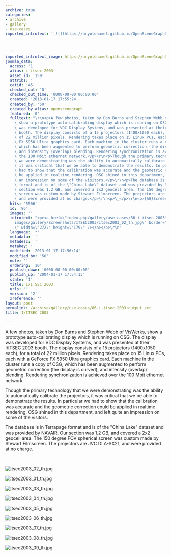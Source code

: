 ```yaml
---
archive: true
categories:
- archive
- gallery
- use-cases
imported_introtext: '[![](https://anyoldname3.github.io/OpenSceneGraphDotComBackup/OpenSceneGraph/www.openscenegraph.com/images/gallery/Screenshots/ITSEC2003/itsec2003_02_th.jpg)](https://anyoldname3.github.io/OpenSceneGraphDotComBackup/OpenSceneGraph/www.openscenegraph.com/index.php/gallery/use-cases/86-i-itsec-2003.html)



  '
imported_introtext_image: https://anyoldname3.github.io/OpenSceneGraphDotComBackup/OpenSceneGraph/www.openscenegraph.com/images/gallery/Screenshots/ITSEC2003/itsec2003_02_th.jpg
joomla_data:
  access: '1'
  alias: i-itsec-2003
  asset_id: '159'
  attribs: ''
  catid: '45'
  checked_out: '0'
  checked_out_time: '0000-00-00 00:00:00'
  created: '2013-01-17 17:55:24'
  created_by: '50'
  created_by_alias: openscenegraph
  featured: '0'
  fulltext: "\r\n<p>A few photos, taken by Don Burns and Stephen Webb of VisWerks,\
    \ show a prototype auto-calibrating display which is running on OSG. The display\
    \ was developed for VDC Display Systems, and was presented at their I/ITSEC 2003\
    \ booth. The display consists of a 15 projectors (1400x1050 each), for a total\
    \ of 22 million pixels. Rendering takes place on 15 Linux PCs, each with a GeForce\
    \ FX 5950 Ultra graphics card. Each machine in the cluster runs a copy of OSG,\
    \ which has been augmented to perform geometric correction (the display is curved),\
    \ and intensity (overlap) blending. Rendering synchronization is achieved over\
    \ the 100 Mbit ethernet network.</p>\r\n<p>Though the primary technology that\
    \ we were demonstrating was the ability to automatically calibrate the projectors,\
    \ it was critical that we be able to demonstrate the results. In particular we\
    \ had to show that the calibration was accurate and the geometric correction could\
    \ be applied in realtime rendering. OSG shined in this department, and left quite\
    \ an impression on some of the visitors.</p>\r\n<p>The database is in Terrapage\
    \ format and is of the \"China Lake\" dataset and was provided by NAVAIR. Our\
    \ section was 1.2 GB, and covered a 2x2 geocell area. The 150 degree FOV spherical\
    \ screen was custom made by Stewart Filmscreen. The projectors are JVC DLA-SX21,\
    \ and were provided at no charge.</p>\r\n<p>\_</p>\r\n<p>{AG}Screenshots/ITSEC2003{/AG}</p>"
  hits: '5506'
  id: '86'
  images: ''
  introtext: "<p><a href=\"index.php/gallery/use-cases/86-i-itsec-2003\"><img src=\"\
    images/gallery/Screenshots/ITSEC2003/itsec2003_02_th.jpg\" border=\"0\" alt=\"\
    \" width=\"272\" height=\"179\" /></a></p>\r\n"
  language: '*'
  metadata: ''
  metadesc: ''
  metakey: ''
  modified: '2013-01-17 17:56:14'
  modified_by: '50'
  note: ''
  ordering: '10'
  publish_down: '0000-00-00 00:00:00'
  publish_up: '2004-01-17 17:54:13'
  state: '1'
  title: I/ITSEC 2003
  urls: ''
  version: '2'
  xreference: ''
layout: post
permalink: /archive/gallery/use-cases/86-i-itsec-2003:output_ext
title: I/ITSEC 2003

---
```

A few photos, taken by Don Burns and Stephen Webb of VisWerks, show a prototype auto-calibrating display which is running on OSG. The display was developed for VDC Display Systems, and was presented at their I/ITSEC 2003 booth. The display consists of a 15 projectors (1400x1050 each), for a total of 22 million pixels. Rendering takes place on 15 Linux PCs, each with a GeForce FX 5950 Ultra graphics card. Each machine in the cluster runs a copy of OSG, which has been augmented to perform geometric correction (the display is curved), and intensity (overlap) blending. Rendering synchronization is achieved over the 100 Mbit ethernet network.


Though the primary technology that we were demonstrating was the ability to automatically calibrate the projectors, it was critical that we be able to demonstrate the results. In particular we had to show that the calibration was accurate and the geometric correction could be applied in realtime rendering. OSG shined in this department, and left quite an impression on some of the visitors.


The database is in Terrapage format and is of the "China Lake" dataset and was provided by NAVAIR. Our section was 1.2 GB, and covered a 2x2 geocell area. The 150 degree FOV spherical screen was custom made by Stewart Filmscreen. The projectors are JVC DLA-SX21, and were provided at no charge.


 




![itsec2003_02_th.jpg](https://anyoldname3.github.io/OpenSceneGraphDotComBackup/OpenSceneGraph/www.openscenegraph.com/images/gallery/Screenshots/ITSEC2003/itsec2003_02_th.jpg)

![itsec2003_01_th.jpg](https://anyoldname3.github.io/OpenSceneGraphDotComBackup/OpenSceneGraph/www.openscenegraph.com/images/gallery/Screenshots/ITSEC2003/itsec2003_01_th.jpg)

![itsec2003_03_th.jpg](https://anyoldname3.github.io/OpenSceneGraphDotComBackup/OpenSceneGraph/www.openscenegraph.com/images/gallery/Screenshots/ITSEC2003/itsec2003_03_th.jpg)

![itsec2003_04_th.jpg](https://anyoldname3.github.io/OpenSceneGraphDotComBackup/OpenSceneGraph/www.openscenegraph.com/images/gallery/Screenshots/ITSEC2003/itsec2003_04_th.jpg)

![itsec2003_05_th.jpg](https://anyoldname3.github.io/OpenSceneGraphDotComBackup/OpenSceneGraph/www.openscenegraph.com/images/gallery/Screenshots/ITSEC2003/itsec2003_05_th.jpg)

![itsec2003_06_th.jpg](https://anyoldname3.github.io/OpenSceneGraphDotComBackup/OpenSceneGraph/www.openscenegraph.com/images/gallery/Screenshots/ITSEC2003/itsec2003_06_th.jpg)

![itsec2003_07_th.jpg](https://anyoldname3.github.io/OpenSceneGraphDotComBackup/OpenSceneGraph/www.openscenegraph.com/images/gallery/Screenshots/ITSEC2003/itsec2003_07_th.jpg)

![itsec2003_08_th.jpg](https://anyoldname3.github.io/OpenSceneGraphDotComBackup/OpenSceneGraph/www.openscenegraph.com/images/gallery/Screenshots/ITSEC2003/itsec2003_08_th.jpg)

![itsec2003_09_th.jpg](https://anyoldname3.github.io/OpenSceneGraphDotComBackup/OpenSceneGraph/www.openscenegraph.com/images/gallery/Screenshots/ITSEC2003/itsec2003_09_th.jpg)




